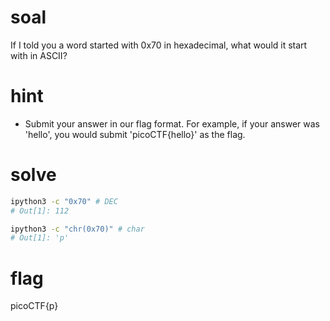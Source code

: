 # soal
If I told you a word started with 0x70 in hexadecimal, what would it start with in ASCII?

# hint
- Submit your answer in our flag format. For example, if your answer was 'hello', you would submit 'picoCTF{hello}' as the flag.

# solve
```bash
ipython3 -c "0x70" # DEC
# Out[1]: 112

ipython3 -c "chr(0x70)" # char
# Out[1]: 'p'
```

# flag
picoCTF{p}